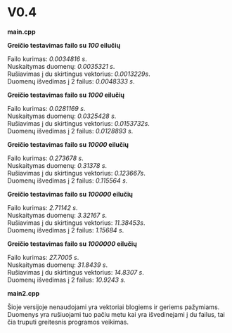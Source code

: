 # V0.4
**main.cpp**

**<p>Greičio testavimas failo su *100* eilučių<p>** 
Failo kurimas: *0.0034816 s*. <br/>
Nuskaitymas duomenų: *0.0035321 s*. <br/>
Rušiavimas į du skirtingus vektorius: *0.0013229s*.<br/>
Duomenų išvedimas į 2 failus: *0.0048333 s*. <br/>

**<p>Greičio testavimas failo su *1000* eilučių<p>** 
Failo kurimas: *0.0281169 s*. <br/>
Nuskaitymas duomenų: *0.0325428 s*. <br/>
Rušiavimas į du skirtingus vektorius: *0.0153732s*.<br/>
Duomenų išvedimas į 2 failus: *0.0128893 s*.<br/>

**<p>Greičio testavimas failo su *10000* eilučių<p>** 
Failo kurimas: *0.273678 s*. <br/>
Nuskaitymas duomenų: *0.31378 s*. <br/>
Rušiavimas į du skirtingus vektorius: *0.123667s*.<br/>
Duomenų išvedimas į 2 failus: *0.115564 s*. <br/>

**<p>Greičio testavimas failo su *100000* eilučių<p>** 
Failo kurimas: *2.71142 s*. <br/>
Nuskaitymas duomenų: *3.32167 s*. <br/>
Rušiavimas į du skirtingus vektorius: *11.38453s*.<br/>
Duomenų išvedimas į 2 failus: *1.15684 s*. <br/>

**<p>Greičio testavimas failo su *1000000* eilučių<p>** 
Failo kurimas: *27.7005 s*. <br/>
Nuskaitymas duomenų: *31.8439 s*. <br/>
Rušiavimas į du skirtingus vektorius: *14.8307 s*.<br/>
Duomenų išvedimas į 2 failus: *10.9243 s*. <br/>

**main2.cpp**
<p>Šioje versijoje nenaudojami yra vektoriai blogiems ir geriems pažymiams. Duomenys yra rušiuojami tuo pačiu metu kai yra išvedinejami į du failus, tai čia truputi greitesnis programos veikimas.<p>
